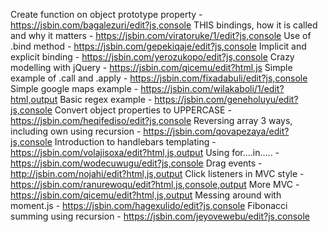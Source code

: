 Create function on object prototype property - https://jsbin.com/bagalezuri/edit?js,console
THIS bindings, how it is called and why it matters - https://jsbin.com/viratoruke/1/edit?js,console
Use of .bind method - https://jsbin.com/gepekiqaje/edit?js,console
Implicit and explicit binding - https://jsbin.com/yerozukopo/edit?js,console
Crazy modelling with jQuery - https://jsbin.com/qicemu/edit?html,js
Simple example of .call and .apply - https://jsbin.com/fixadabuli/edit?js,console
Simple google maps example - https://jsbin.com/wilakaboli/1/edit?html,output
Basic regex example - https://jsbin.com/geneholuyu/edit?js,console
Convert object properties to UPPERCASE - https://jsbin.com/heqifediso/edit?js,console
Reversing array 3 ways, including own using recursion - https://jsbin.com/qovapezaya/edit?js,console
Introduction to handlebars templating - https://jsbin.com/volajisoxa/edit?html,js,output
Using for....in..... - https://jsbin.com/wodecuwugu/edit?js,console
Drag events - http://jsbin.com/nojahi/edit?html,js,output
Click listeners in MVC style - https://jsbin.com/ranurewoqu/edit?html,js,console,output
More MVC - https://jsbin.com/qicemu/edit?html,js,output
Messing around with moment.js - https://jsbin.com/hagexulido/edit?js,console
Fibonacci summing using recursion - https://jsbin.com/jeyovewebu/edit?js,console